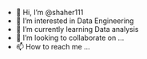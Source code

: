 - 👋 Hi, I’m @shaher111
- 👀 I’m interested in Data Engineering
- 🌱 I’m currently learning Data analysis
- 💞️ I’m looking to collaborate on ...
- 📫 How to reach me ...

<!---
shaher111/shaher111 is a ✨ special ✨ repository because its `README.md` (this file) appears on your GitHub profile.
You can click the Preview link to take a look at your changes.
--->
